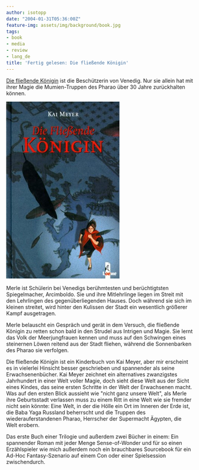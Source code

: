 ```yaml
---
author: isotopp
date: "2004-01-31T05:36:00Z"
feature-img: assets/img/background/book.jpg
tags:
- book
- media
- review
- lang_de
title: 'Fertig gelesen: Die fließende Königin'
---
```

[Die fließende Königin](https://www.amazon.de/Merle-Die-Fließende-Königin-Merle-Zyklus-ebook/dp/B07ZR53C3M) ist die Beschützerin von Venedig. Nur sie allein hat mit ihrer Magie die Mumien-Truppen des Pharao über 30 Jahre zurückhalten können.

![](/uploads/2004/01/fliessende_koenigin.jpg)

Merle ist Schülerin bei Venedigs berühmtesten und berüchtigtsten Spiegelmacher, Arcimboldo. Sie und ihre Mitlehrlinge liegen im Streit mit den Lehrlingen des gegenüberliegenden Hauses. Doch während sie sich im kleinen streitet, wird hinter den Kulissen der Stadt ein wesentlich größerer Kampf ausgetragen.

Merle belauscht ein Gespräch und gerät in dem Versuch, die fließende Königin zu retten schon bald in den Strudel aus Intrigen und Magie. Sie lernt das Volk der Meerjungfrauen kennen und muss auf den Schwingen eines steinernen Löwen reitend aus der Stadt fliehen, während die Sonnenbarken des Pharao sie verfolgen.

Die fließende Königin ist ein Kinderbuch von Kai Meyer, aber mir erscheint es in vielerlei Hinsicht besser geschrieben und spannender als seine Erwachsenenbücher.
Kai Meyer zeichnet ein alternatives zwanzigstes Jahrhundert in einer Welt voller Magie, doch sieht diese Welt aus der Sicht eines Kindes, das seine ersten Schritte in der Welt der Erwachsenen macht. 
Was auf den ersten Blick aussieht wie "nicht ganz unsere Welt", als Merle ihre Geburtsstadt verlassen muss zu einem Ritt in eine Welt wie sie fremder nicht sein könnte:
Eine Welt, in der die Hölle ein Ort im Inneren der Erde ist, die Baba Yaga Russland beherrscht und die Truppen des wiederauferstandenen Pharao, Herrscher der Supermacht Ägypten, die Welt erobern.

Das erste Buch einer Trilogie und außerdem zwei Bücher in einem: Ein spannender Roman mit jeder Menge Sense-of-Wonder und für so einen Erzählspieler wie mich außerdem noch ein brauchbares Sourcebook für ein Ad-Hoc Fantasy-Szenario auf einem Con oder einer Spielsession zwischendurch.

